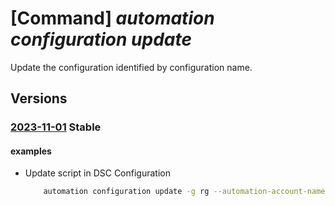 # [Command] _automation configuration update_

Update the configuration identified by configuration name.

## Versions

### [2023-11-01](/Resources/mgmt-plane/L3N1YnNjcmlwdGlvbnMve30vcmVzb3VyY2Vncm91cHMve30vcHJvdmlkZXJzL21pY3Jvc29mdC5hdXRvbWF0aW9uL2F1dG9tYXRpb25hY2NvdW50cy97fS9jb25maWd1cmF0aW9ucy97fQ==/2023-11-01.xml) **Stable**

<!-- mgmt-plane /subscriptions/{}/resourcegroups/{}/providers/microsoft.automation/automationaccounts/{}/configurations/{} 2023-11-01 -->

#### examples

- Update script in DSC Configuration
    ```bash
        automation configuration update -g rg --automation-account-name myAutomationAccount -n SetupServer --location westus2 --source-type embeddedContent --source "Configuration SetupServer {\r\n    Node localhostServer {\r\n                               WindowsFeature IIS {\r\n                               Name = "Web-Server";\r\n            Ensure = "Present"\r\n        }\r\n    }\r\n}"
    ```
